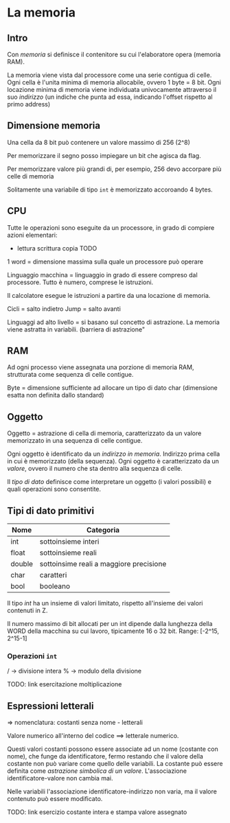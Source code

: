 # La memoria

## Intro
Con *memoria* si definisce il contenitore su cui l'elaboratore opera (memoria RAM).

La memoria viene vista dal processore come una serie contigua di celle. Ogni cella è l'unita minima di memoria allocabile, ovvero 1 byte = 8 bit. Ogni locazione minima di memoria viene individuata univocamente attraverso il suo *indirizzo* (un indiche che punta ad essa, indicando l'offset rispetto al primo address)

## Dimensione memoria
Una cella da 8 bit può contenere un valore massimo di 256 (2^8)

Per memorizzare il segno posso impiegare un bit che agisca da flag.

Per memorizzare valore più grandi di, per esempio, 256 devo accorpare più celle di memoria

Solitamente una variabile di tipo `int` è memorizzato accoroando 4 bytes.

## CPU
Tutte le operazioni sono eseguite da un processore, in grado di compiere azioni elementari:
- lettura scrittura copia
TODO

1 word = dimensione massima sulla quale un processore può operare

Linguaggio macchina = linguaggio in grado di essere compreso dal processore. Tutto è numero, comprese le istruzioni.

Il calcolatore esegue le istruzioni a partire da una locazione di memoria.

Cicli = salto indietro
Jump = salto avanti

Linguaggi ad alto livello = si basano sul concetto di astrazione. La memoria viene astratta in variabili. (barriera di astrazione"

## RAM
Ad ogni processo viene assegnata una porzione di memoria RAM, strutturata come sequenza di celle contigue.

Byte = dimensione sufficiente ad allocare un tipo di dato char (dimensione esatta non definita dallo standard)

## Oggetto
Oggetto = astrazione di cella di memoria, caratterizzato da un valore memorizzato in una sequenza di celle contigue.

Ogni oggetto è identificato da un *indirizzo in memoria*. Indirizzo prima cella in cui è memorizzato (della sequenza). Ogni oggetto è caratterizzato da un *valore*, ovvero il numero che sta dentro alla sequenza di celle.

Il *tipo di dato* definisce come interpretare un oggetto (i valori possibili) e quali operazioni sono consentite.

## Tipi di dato primitivi

|Nome|Categoria|
|----|---------|
|int|sottoinsieme interi|
|float|sottoinsieme reali|
|double|sottoinsime reali a maggiore precisione|
|char|caratteri|
|bool|booleano|

Il tipo _int_ ha un insieme di valori limitato, rispetto all'insieme dei valori contenuti in Z.

Il numero massimo di bit allocati per un int dipende dalla lunghezza della WORD della macchina su cui lavoro, tipicamente 16 o 32 bit. Range: [-2^15, 2^15-1]


### Operazioni `int`
/ -> divisione intera
% -> modulo della divisione

TODO: link esercitazione moltiplicazione

## Espressioni letterali
=> nomenclatura: costanti senza nome - letterali

Valore numerico all'interno del codice ==> letterale numerico.

Questi valori costanti possono essere associate ad un nome (costante con nome), che funge da identificatore, fermo restando che il valore della costante non può variare come quello delle variabili. La costante può essere definita come _astrazione simbolica di un valore_. L'associazione identificatore-valore non cambia mai.

Nelle variabili l'associazione identificatore-indirizzo non varia, ma il valore contenuto può essere modificato.

TODO: link esercizio costante intera e stampa valore assegnato


